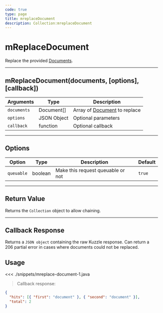 ```yaml
---
code: true
type: page
title: mreplaceDocument
description: Collection:mreplaceDocument
---
```


# mReplaceDocument

Replace the provided [Documents](/sdk/android/3/core-classes/document/).

---

## mReplaceDocument(documents, [options], [callback])

| Arguments   | Type        | Description                                                          |
| ----------- | ----------- | -------------------------------------------------------------------- |
| `documents` | Document[]  | Array of [Document](/sdk/android/3/core-classes/document/) to replace |
| `options`   | JSON Object | Optional parameters                                                  |
| `callback`  | function    | Optional callback                                                    |

---

## Options

| Option     | Type    | Description                       | Default |
| ---------- | ------- | --------------------------------- | ------- |
| `queuable` | boolean | Make this request queuable or not | `true`  |

---

## Return Value

Returns the `Collection` object to allow chaining.

---

## Callback Response

Returns a `JSON object` containing the raw Kuzzle response.
Can return a 206 partial error in cases where documents could not be replaced.

## Usage

<<< ./snippets/mreplace-document-1.java

> Callback response:

```json
{
  "hits": [{ "first": "document" }, { "second": "document" }],
  "total": 2
}
```
